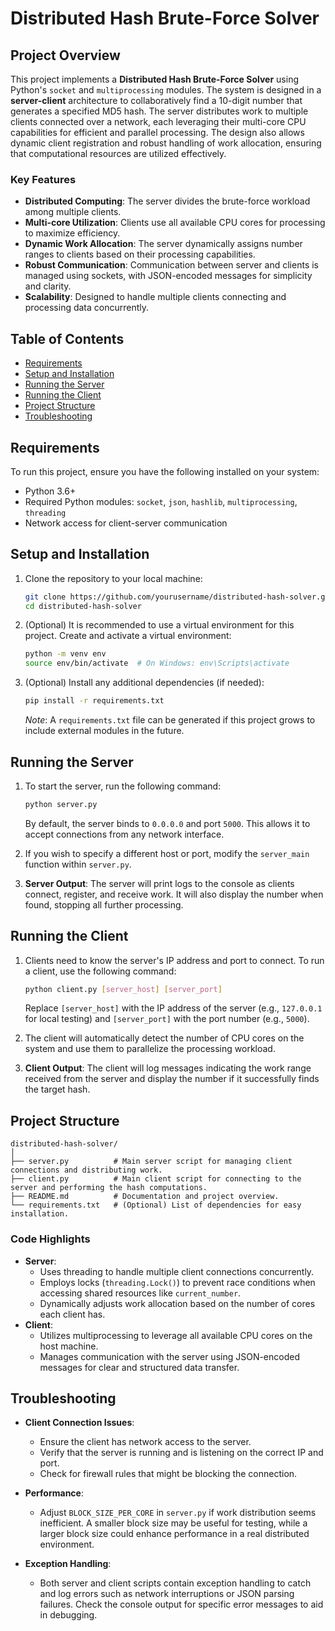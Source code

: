 
# Distributed Hash Brute-Force Solver

## Project Overview

This project implements a **Distributed Hash Brute-Force Solver** using Python's `socket` and `multiprocessing` modules. The system is designed in a **server-client** architecture to collaboratively find a 10-digit number that generates a specified MD5 hash. The server distributes work to multiple clients connected over a network, each leveraging their multi-core CPU capabilities for efficient and parallel processing. The design also allows dynamic client registration and robust handling of work allocation, ensuring that computational resources are utilized effectively.

### Key Features

- **Distributed Computing**: The server divides the brute-force workload among multiple clients.
- **Multi-core Utilization**: Clients use all available CPU cores for processing to maximize efficiency.
- **Dynamic Work Allocation**: The server dynamically assigns number ranges to clients based on their processing capabilities.
- **Robust Communication**: Communication between server and clients is managed using sockets, with JSON-encoded messages for simplicity and clarity.
- **Scalability**: Designed to handle multiple clients connecting and processing data concurrently.

## Table of Contents
- [Requirements](#requirements)
- [Setup and Installation](#setup-and-installation)
- [Running the Server](#running-the-server)
- [Running the Client](#running-the-client)
- [Project Structure](#project-structure)
- [Troubleshooting](#troubleshooting)

## Requirements

To run this project, ensure you have the following installed on your system:
- Python 3.6+
- Required Python modules: `socket`, `json`, `hashlib`, `multiprocessing`, `threading`
- Network access for client-server communication

## Setup and Installation

1. Clone the repository to your local machine:
    ```bash
    git clone https://github.com/yourusername/distributed-hash-solver.git
    cd distributed-hash-solver
    ```

2. (Optional) It is recommended to use a virtual environment for this project. Create and activate a virtual environment:
    ```bash
    python -m venv env
    source env/bin/activate  # On Windows: env\Scripts\activate
    ```

3. (Optional) Install any additional dependencies (if needed):
    ```bash
    pip install -r requirements.txt
    ```
    *Note*: A `requirements.txt` file can be generated if this project grows to include external modules in the future.

## Running the Server

1. To start the server, run the following command:
    ```bash
    python server.py
    ```
    By default, the server binds to `0.0.0.0` and port `5000`. This allows it to accept connections from any network interface.

2. If you wish to specify a different host or port, modify the `server_main` function within `server.py`.

3. **Server Output**: The server will print logs to the console as clients connect, register, and receive work. It will also display the number when found, stopping all further processing.

## Running the Client

1. Clients need to know the server's IP address and port to connect. To run a client, use the following command:
    ```bash
    python client.py [server_host] [server_port]
    ```
    Replace `[server_host]` with the IP address of the server (e.g., `127.0.0.1` for local testing) and `[server_port]` with the port number (e.g., `5000`).

2. The client will automatically detect the number of CPU cores on the system and use them to parallelize the processing workload.

3. **Client Output**: The client will log messages indicating the work range received from the server and display the number if it successfully finds the target hash.

## Project Structure

```plaintext
distributed-hash-solver/
│
├── server.py          # Main server script for managing client connections and distributing work.
├── client.py          # Main client script for connecting to the server and performing the hash computations.
├── README.md          # Documentation and project overview.
└── requirements.txt   # (Optional) List of dependencies for easy installation.
```

### Code Highlights

- **Server**:
  - Uses threading to handle multiple client connections concurrently.
  - Employs locks (`threading.Lock()`) to prevent race conditions when accessing shared resources like `current_number`.
  - Dynamically adjusts work allocation based on the number of cores each client has.
- **Client**:
  - Utilizes multiprocessing to leverage all available CPU cores on the host machine.
  - Manages communication with the server using JSON-encoded messages for clear and structured data transfer.

## Troubleshooting

- **Client Connection Issues**:
  - Ensure the client has network access to the server.
  - Verify that the server is running and is listening on the correct IP and port.
  - Check for firewall rules that might be blocking the connection.

- **Performance**:
  - Adjust `BLOCK_SIZE_PER_CORE` in `server.py` if work distribution seems inefficient. A smaller block size may be useful for testing, while a larger block size could enhance performance in a real distributed environment.
  
- **Exception Handling**:
  - Both server and client scripts contain exception handling to catch and log errors such as network interruptions or JSON parsing failures. Check the console output for specific error messages to aid in debugging.
